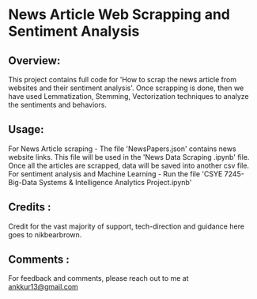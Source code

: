 # News Article Web Scrapping and Sentiment Analysis

## Overview: 
This project contains full code for 'How to scrap the news article from websites and their sentiment analysis'. Once scrapping is done, then we have used Lemmatization, Stemming, Vectorization techniques to analyze the sentiments and behaviors.

## Usage:
For News Article scraping -
The file 'NewsPapers.json' contains news website links. This file will be used in the 'News Data Scraping .ipynb' file. Once all the articles are scrapped, data will be saved into another csv file. 
For sentiment analysis and Machine Learning - 
Run the file 'CSYE 7245- Big-Data Systems & Intelligence Analytics Project.ipynb'

## Credits : 
Credit for the vast majority of support, tech-direction and guidance here goes to nikbearbrown.

## Comments : 
For feedback and comments, please reach out to me at ankkur13@gmail.com
